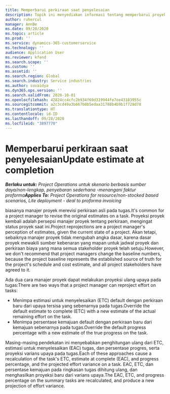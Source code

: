 ```yaml
---
title: Memperbarui perkiraan saat penyelesaian
description: Topik ini menyediakan informasi tentang memperbarui proyeksi upaya pada proyek.
author: ruhercul
manager: AnnBe
ms.date: 09/20/2020
ms.topic: article
ms.prod: ''
ms.service: dynamics-365-customerservice
ms.technology: ''
audience: Application User
ms.reviewer: kfend
ms.search.scope: ''
ms.custom: ''
ms.assetid: ''
ms.search.region: Global
ms.search.industry: Service industries
ms.author: suvaidya
ms.dyn365.ops.version: ''
ms.search.validFrom: 2020-10-01
ms.openlocfilehash: 42824cc4cfc2b934f69d319944fe7ee43183955c
ms.sourcegitcommit: a2c3cd49a3b667b8b5edaa31788b4b9b1f728d78
ms.translationtype: HT
ms.contentlocale: id-ID
ms.lasthandoff: 09/28/2020
ms.locfileid: "3897770"
---
```

# <a name="update-estimate-at-completion"></a><span data-ttu-id="840d3-103">Memperbarui perkiraan saat penyelesaian</span><span class="sxs-lookup"><span data-stu-id="840d3-103">Update estimate at completion</span></span>

<span data-ttu-id="840d3-104">_**Berlaku untuk:** Project Operations untuk skenario berbasis sumber daya/non-lengkap, penyebaran sederhana -menangani faktur proforma_</span><span class="sxs-lookup"><span data-stu-id="840d3-104">_**Applies To:** Project Operations for resource/non-stocked based scenarios, Lite deployment - deal to proforma invoicing_</span></span>

<span data-ttu-id="840d3-105">biasanya manajer proyek merevisi perkiraan asli pada tugas.</span><span class="sxs-lookup"><span data-stu-id="840d3-105">It's common for a project manager to revise the original estimates on a task.</span></span> <span data-ttu-id="840d3-106">Proyeksi proyek kembali adalah persepsi manajer proyek tentang perkiraan, mengingat status proyek saat ini.</span><span class="sxs-lookup"><span data-stu-id="840d3-106">Project reprojections are a project manager's perception of estimates, given the current state of a project.</span></span> <span data-ttu-id="840d3-107">Akan tetapi, sebaiknya manajer proyek tidak mengubah angka dasar, karena dasar proyek mewakili sumber kebenaran yang mapan untuk jadwal proyek dan perkiraan biaya yang mana semua stakeholder proyek telah setuju.</span><span class="sxs-lookup"><span data-stu-id="840d3-107">However, we don't recommend that project managers change the baseline numbers, because the project baseline represents the established source of truth for the project's schedule and cost estimate, and all project stakeholders have agreed to it.</span></span>

<span data-ttu-id="840d3-108">Ada dua cara manajer proyek dapat melakukan proyeksi ulang upaya pada tugas:</span><span class="sxs-lookup"><span data-stu-id="840d3-108">There are two ways that a project manager can reproject effort on tasks:</span></span>

- <span data-ttu-id="840d3-109">Menimpa estimasi untuk menyelesaikan (ETC) default dengan perkiraan baru dari upaya tersisa yang sebenarnya pada tugas.</span><span class="sxs-lookup"><span data-stu-id="840d3-109">Override the default estimate to complete (ETC) with a new estimate of the actual remaining effort on the task.</span></span> 
- <span data-ttu-id="840d3-110">Menimpa persentase kemajuan default dengan perkiraan baru dari kemajuan sebenarnya pada tugas.</span><span class="sxs-lookup"><span data-stu-id="840d3-110">Override the default progress percentage with a new estimate of the true progress on the task.</span></span>

<span data-ttu-id="840d3-111">Masing-masing pendekatan ini menyebabkan penghitungan ulang dari ETC, estimasi untuk menyelesaikan (EAC) tugas, dan persentase progres, serta proyeksi varians upaya pada tugas.</span><span class="sxs-lookup"><span data-stu-id="840d3-111">Each of these approaches cause a recalculation of the task's ETC, estimate at complete (EAC), and progress percentage, and the projected effort variance on a task.</span></span> <span data-ttu-id="840d3-112">EAC, ETC, dan persentase kemajuan pada ringkasan tugas dihitung ulang, dan menghasilkan proyeksi baru dari varians upaya.</span><span class="sxs-lookup"><span data-stu-id="840d3-112">The EAC, ETC, and progress percentage on the summary tasks are recalculated, and produce a new projection of effort variance.</span></span>
